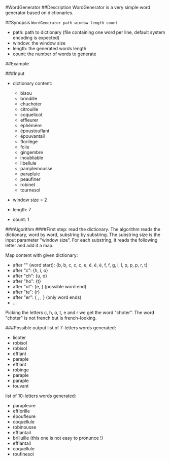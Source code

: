 #WordGenerator
##Description
WordGenerator is a very simple word generator based on dictionaries.

##Synopsis
`WordGenerator path window length count`
  - path: path to dictionary (file containing one word per line, default system encoding is expected)
  - window: the window size
  - length: the generated words length
  - count: the number of words to generate

##Example

###Input
* dictionary content:
  - bisou
  - brindille
  - chuchoter
  - citrouille
  - coquelicot
  - effleurer
  - éphémère
  - époustouflant
  - épouvantail
  - florilège
  - folie
  - gingembre
  - inoubliable
  - libellule
  - pamplemousse
  - parapluie
  - peaufiner
  - robinet
  - tournesol

* window size = 2
* length: 7
* count: 1

###Algorithm
####First step: read the dictionary.
The algorithm reads the dictionary, word by word, substring by substring.
The substring size is the input parameter "window size".
For each substring, it reads the following letter and add it a map.

Map content with given dictionary:
* after "" (word start):  {b, b, c, c, c, e, é, é, é, f, f, g, i, l, p, p, p, r, t}
* after "c":              {h, i, o}
* after "ch":             {u, o}
* after "ho":             {t}
* after "ot":             {e, } (possible word end)
* after "te":             {r}
* after "er":             { , , } (only word ends)
* ...

Picking the letters c, h, o, t, e and r we get the word "choter".
The word "choter" is not french but is french-looking.

###Possible output
list of 7-letters words generated:
  - licoter
  - robisol
  - robisol
  - efflant
  - paraple
  - efflant
  - robinge
  - paraple
  - paraple
  - touvant

list of 10-letters words generated:
  - parapleure
  - efflorille
  - époufleure
  - coquellule
  - robinousse
  - efflantail
  - brilluille (this one is not easy to pronunce !)
  - efflantail
  - coquellule
  - roufinesol
